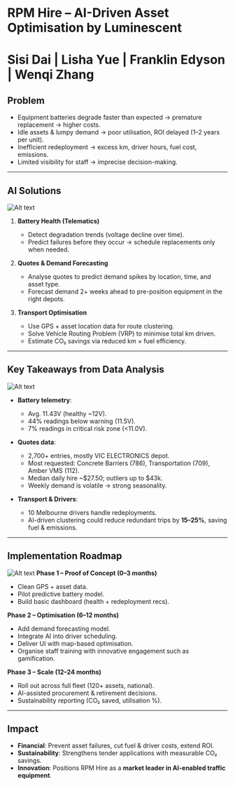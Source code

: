 # RPM Hire – AI-Driven Asset Optimisation by Luminescent
# Sisi Dai | Lisha Yue | Franklin Edyson | Wenqi Zhang

##  Problem  
- Equipment batteries degrade faster than expected → premature replacement → higher costs.  
- Idle assets & lumpy demand → poor utilisation, ROI delayed (1–2 years per unit).  
- Inefficient redeployment → excess km, driver hours, fuel cost, emissions.  
- Limited visibility for staff → imprecise decision-making.  

---

## AI Solutions
![Alt text](https://res.cloudinary.com/dxkdexo4w/image/upload/v1759204829/wenqi/luminon/AI_Analytics_and_Machine_Learning_nmxiwj.png)
1. **Battery Health (Telematics)**  
   - Detect degradation trends (voltage decline over time).  
   - Predict failures before they occur → schedule replacements only when needed.  

2. **Quotes & Demand Forecasting**  
   - Analyse quotes to predict demand spikes by location, time, and asset type.  
   - Forecast demand 2+ weeks ahead to pre-position equipment in the right depots.  

3. **Transport Optimisation**  
   - Use GPS + asset location data for route clustering.  
   - Solve Vehicle Routing Problem (VRP) to minimise total km driven.  
   - Estimate CO₂ savings via reduced km × fuel efficiency.  

---

## Key Takeaways from Data Analysis
![Alt text](https://res.cloudinary.com/dxkdexo4w/image/upload/v1759204829/wenqi/luminon/output_aw9xwd.png)
- **Battery telemetry**:  
  - Avg. 11.43V (healthy ~12V).  
  - 44% readings below warning (11.5V).  
  - 7% readings in critical risk zone (<11.0V).  

- **Quotes data**:  
  - 2,700+ entries, mostly VIC ELECTRONICS depot.  
  - Most requested: Concrete Barriers (786), Transportation (709), Amber VMS (112).  
  - Median daily hire ~$27.50; outliers up to $43k.  
  - Weekly demand is volatile → strong seasonality.  

- **Transport & Drivers**:  
  - 10 Melbourne drivers handle redeployments.  
  - AI-driven clustering could reduce redundant trips by **15–25%**, saving fuel & emissions.  

---

##  Implementation Roadmap  
![Alt text](https://res.cloudinary.com/dxkdexo4w/image/upload/v1759204830/wenqi/luminon/Timeline_from_30_Sep_2025_to_30_Sep_2027_kabm5r.png)
**Phase 1 – Proof of Concept (0–3 months)**  
- Clean GPS + asset data.  
- Pilot predictive battery model.  
- Build basic dashboard (health + redeployment recs).  

**Phase 2 – Optimisation (6–12 months)**  
- Add demand forecasting model.  
- Integrate AI into driver scheduling.  
- Deliver UI with map-based optimisation.  
- Organise staff training with innovative engagement such as gamification.

**Phase 3 – Scale (12–24 months)**  
- Roll out across full fleet (120+ assets, national).  
- AI-assisted procurement & retirement decisions.  
- Sustainability reporting (CO₂ saved, utilisation %).  

---

##  Impact  
- **Financial**: Prevent asset failures, cut fuel & driver costs, extend ROI.  
- **Sustainability**: Strengthens tender applications with measurable CO₂ savings.  
- **Innovation**: Positions RPM Hire as a **market leader in AI-enabled traffic equipment**.  
